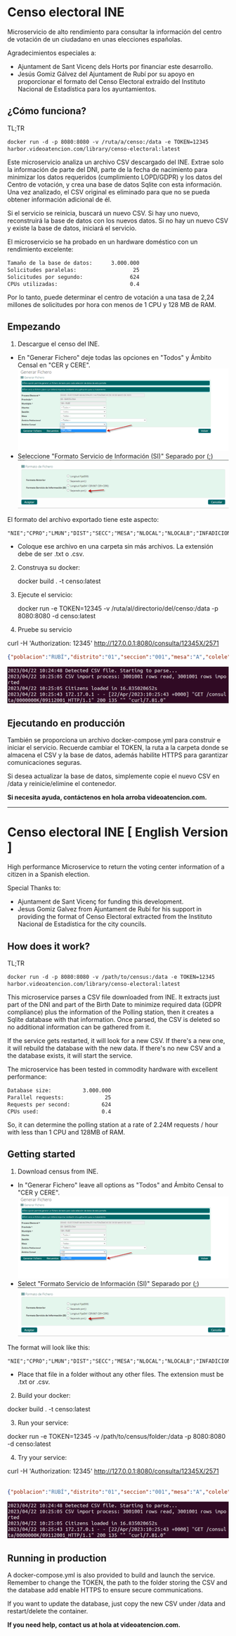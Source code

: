 # Censo electoral INE

Microservicio de alto rendimiento para consultar la información del centro de votación de un ciudadano en unas elecciones españolas.

Agradecimientos especiales a:

  - Ajuntament de Sant Vicenç dels Horts por financiar este desarrollo.
  - Jesús Gomiz Gálvez del Ajuntament de Rubí por su apoyo en proporcionar el formato del Censo Electoral extraído del Instituto Nacional de Estadística para los ayuntamientos.

## ¿Cómo funciona?

TL;TR
```shell
docker run -d -p 8080:8080 -v /ruta/a/censo:/data -e TOKEN=12345 harbor.videoatencion.com/library/censo-electoral:latest
```

Este microservicio analiza un archivo CSV descargado del INE. Extrae solo la información de parte del DNI, parte de la fecha de nacimiento para minimizar los datos requeridos (cumplimiento LOPD/GDPR) y los datos del Centro de votación, y crea una base de datos Sqlite con esta información. Una vez analizado, el CSV original es eliminado para que no se pueda obtener información adicional de él.

Si el servicio se reinicia, buscará un nuevo CSV. Si hay uno nuevo, reconstruirá la base de datos con los nuevos datos. Si no hay un nuevo CSV y existe la base de datos, iniciará el servicio.

El microservicio se ha probado en un hardware doméstico con un rendimiento excelente:

```
Tamaño de la base de datos:      3.000.000
Solicitudes paralelas:                  25
Solicitudes por segundo:               624
CPUs utilizadas:                       0.4
```


Por lo tanto, puede determinar el centro de votación a una tasa de 2,24 millones de solicitudes por hora con menos de 1 CPU y 128 MB de RAM.

## Empezando

1) Descargue el censo del INE.

  - En "Generar Fichero" deje todas las opciones en "Todos" y Ámbito Censal en "CER y CERE".
![CER y CERE](docs/images/image001.png)
  - Seleccione "Formato Servicio de Información (SI)" Separado por (;)
![Formato](docs/images/image002.png)

 El formato del archivo exportado tiene este aspecto:
```csv
"NIE";"CPRO";"LMUN";"DIST";"SECC";"MESA";"NLOCAL";"NLOCALB";"INFADICIONAL";"DIRMESA1";"DIRMESA2";"DIRMESA3";"DIRMESA4";"NOMBRE";"APE1";"APE2";"DOMI1";"DOMI2";"DOMI3";"ENTI1";"ENTI2";"ENTI3";"CPOSTAL";"CPRON";"CNMUN";"FNAC";"SEXO";"IDENT";"CPOSTAM";"NIA";"GESCO";"NORDEN";"NACIONALIDAD";"INTENCIONVOTO";
```
  - Coloque ese archivo en una carpeta sin más archivos. La extensión debe de ser .txt o .csv.

2) Construya su docker:

   docker build . -t censo:latest

3) Ejecute el servicio:

   docker run -e TOKEN=12345 -v /ruta/al/directorio/del/censo:/data -p 8080:8080 -d censo:latest

4) Pruebe su servicio

  curl -H 'Authorization: 12345' http://127.0.0.1:8080/consulta/12345X/2571

```json
{"poblacion":"RUBÍ","distrito":"01","seccion":"001","mesa":"A","colele":"ESCOLA RAMON LLULL","dircol":"AV FLORS 43","errorMessage":""}
```
![Ejecutando](docs/images/image003.png)


## Ejecutando en producción

También se proporciona un archivo docker-compose.yml para construir e iniciar el servicio. Recuerde cambiar el TOKEN, la ruta a la carpeta donde se almacena el CSV y la base de datos, además habilite HTTPS para garantizar comunicaciones seguras.

Si desea actualizar la base de datos, simplemente copie el nuevo CSV en /data y reinicie/elimine el contenedor.

**Si necesita ayuda, contáctenos en hola arroba videoatencion.com.**

---

# Censo electoral INE [ English Version ] 

High performance Microservice to return the voting center information of a citizen in a Spanish election.

Special Thanks to:

  - Ajuntament de Sant Vicenç for funding this development.
  - Jesus Gomiz Galvez from Ajuntament de Rubí for his support in providing the format of Censo Electoral extracted from the Instituto Nacional de Estadística for the city councils.
## How does it work?

TL;TR
  
```shell
docker run -d -p 8080:8080 -v /path/to/census:/data -e TOKEN=12345 harbor.videoatencion.com/library/censo-electoral:latest
```

This microservice parses a CSV file downloaded from INE. It extracts just part of the DNI and part of the Birth Date to minimize required data (GDPR compliance) plus the information of the Polling station, then it creates a Sqlite database with that information. Once parsed, the CSV is deleted so no additional information can be gathered from it.

If the service gets restarted, it will look for a new CSV. If there's a new one, it will rebuild the database with the new data. If there's no new CSV and a the database exists, it will start the service.

The microservice has been tested in commodity hardware with excellent performance:

```
Database size:          3.000.000
Parallel requests:             25
Requests per second:          624
CPUs used:                    0.4
```

So, it can determine the polling station at a rate of 2.24M requests / hour with less than 1 CPU and 128MB of RAM.


## Getting started

1) Download census from INE.

  - In "Generar Fichero" leave all options as "Todos" and Ámbito Censal to "CER y CERE".
![CER y CERE](docs/images/image001.png)
  - Select "Formato Servicio de Información (SI)" Separado por (;)
![Formato](docs/images/image002.png)

The format will look like this:
```csv
"NIE";"CPRO";"LMUN";"DIST";"SECC";"MESA";"NLOCAL";"NLOCALB";"INFADICIONAL";"DIRMESA1";"DIRMESA2";"DIRMESA3";"DIRMESA4";"NOMBRE";"APE1";"APE2";"DOMI1";"DOMI2";"DOMI3";"ENTI1";"ENTI2";"ENTI3";"CPOSTAL";"CPRON";"CNMUN";"FNAC";"SEXO";"IDENT";"CPOSTAM";"NIA";"GESCO";"NORDEN";"NACIONALIDAD";"INTENCIONVOTO";
```
  - Place that file in a folder without any other files. The extension must be .txt or .csv.

2) Build your docker:

  docker build . -t censo:latest

3) Run your service:

  docker run -e TOKEN=12345 -v /path/to/census/folder:/data -p 8080:8080 -d censo:latest

4) Try your service:

  curl -H 'Authorization: 12345' http://127.0.0.1:8080/consulta/12345X/2571

  ```json

{"poblacion":"RUBÍ","distrito":"01","seccion":"001","mesa":"A","colele":"ESCOLA RAMON LLULL","dircol":"AV FLORS 43","errorMessage":""}
   ```
![Running](docs/images/image003.png)


## Running in production

A docker-compose.yml is also provided to build and launch the service. Remember to change the TOKEN, the path to the folder storing the CSV and the database add enable HTTPS to ensure secure communications.

If you want to update the database, just copy the new CSV under /data and restart/delete the container.

**If you need help, contact us at hola at videoatencion.com.**

